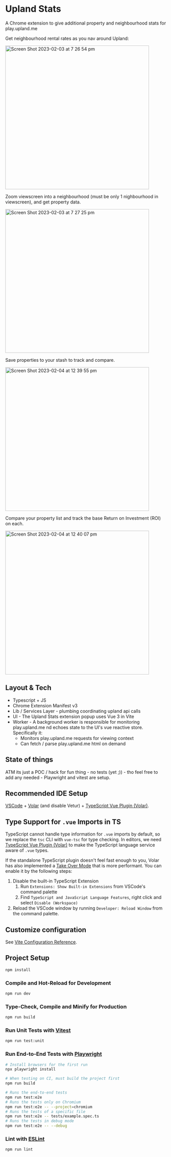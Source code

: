 # Upland Stats

A Chrome extension to give additional property and neighbourhood stats for play.upland.me

Get neighbourhood rental rates as you nav around Upland:

<img width="450" alt="Screen Shot 2023-02-03 at 7 26 54 pm" src="https://user-images.githubusercontent.com/705261/216741975-f2e73fae-1b71-47c9-8165-3c23fe3784ba.png">

Zoom viewscreen into a neighbourhood (must be only 1 nighbourhood in viewscreen), and get property data.

<img width="450" alt="Screen Shot 2023-02-03 at 7 27 25 pm" src="https://user-images.githubusercontent.com/705261/216741979-66e82688-62d4-4cc2-9f33-10f581682154.png">

Save properties to your stash to track and compare.

<img width="450" alt="Screen Shot 2023-02-04 at 12 39 55 pm" src="https://user-images.githubusercontent.com/705261/216742228-acc1954f-2493-4f10-a643-a71605bd9bd3.png">

Compare your property list and track the base Return on Investment (ROI) on each.

<img width="450" alt="Screen Shot 2023-02-04 at 12 40 07 pm" src="https://user-images.githubusercontent.com/705261/216742230-723a22b9-55e4-430b-a3a8-72b9fca77f82.png">

## Layout & Tech

* Typescript + JS
* Chrome Extension Manifest v3
* Lib / Services Layer - plumbing coordinating upland api calls
* UI - The Upland Stats extension popup uses Vue 3 in Vite
* Worker - A background worker is responsible for monitoring play.upland.me nd echoes state to the UI's vue reactive store. Specifically it:
  * Monitors play.upland.me requests for viewing context
  * Can fetch / parse play.upland.me html on demand

## State of things

ATM its just a POC / hack for fun thing - no tests (yet ;)) - tho feel free to add any needed - Playwright and vitest are setup.

## Recommended IDE Setup

[VSCode](https://code.visualstudio.com/) + [Volar](https://marketplace.visualstudio.com/items?itemName=Vue.volar) (and disable Vetur) + [TypeScript Vue Plugin (Volar)](https://marketplace.visualstudio.com/items?itemName=Vue.vscode-typescript-vue-plugin).

## Type Support for `.vue` Imports in TS

TypeScript cannot handle type information for `.vue` imports by default, so we replace the `tsc` CLI with `vue-tsc` for type checking. In editors, we need [TypeScript Vue Plugin (Volar)](https://marketplace.visualstudio.com/items?itemName=Vue.vscode-typescript-vue-plugin) to make the TypeScript language service aware of `.vue` types.

If the standalone TypeScript plugin doesn't feel fast enough to you, Volar has also implemented a [Take Over Mode](https://github.com/johnsoncodehk/volar/discussions/471#discussioncomment-1361669) that is more performant. You can enable it by the following steps:

1. Disable the built-in TypeScript Extension
    1) Run `Extensions: Show Built-in Extensions` from VSCode's command palette
    2) Find `TypeScript and JavaScript Language Features`, right click and select `Disable (Workspace)`
2. Reload the VSCode window by running `Developer: Reload Window` from the command palette.

## Customize configuration

See [Vite Configuration Reference](https://vitejs.dev/config/).

## Project Setup

```sh
npm install
```

### Compile and Hot-Reload for Development

```sh
npm run dev
```

### Type-Check, Compile and Minify for Production

```sh
npm run build
```


### Run Unit Tests with [Vitest](https://vitest.dev/)

```sh
npm run test:unit
```

### Run End-to-End Tests with [Playwright](https://playwright.dev)

```sh
# Install browsers for the first run
npx playwright install

# When testing on CI, must build the project first
npm run build

# Runs the end-to-end tests
npm run test:e2e
# Runs the tests only on Chromium
npm run test:e2e -- --project=chromium
# Runs the tests of a specific file
npm run test:e2e -- tests/example.spec.ts
# Runs the tests in debug mode
npm run test:e2e -- --debug
```

### Lint with [ESLint](https://eslint.org/)

```sh
npm run lint
```
